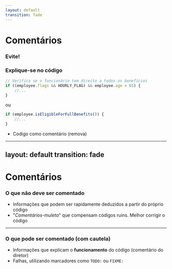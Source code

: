 ```yaml
---
layout: default
transition: fade
---
```


# Comentários

### Evite!

### Explique-se no código

```ts
// Verifica se o funcionário tem direito a todos os benefícios
if ((employee.flags && HOURLY_FLAG) && employee.age > 65) {
    //...
}
```

ou 


```ts
if (employee.isEligibleForFullBenefits()) {
    //...
}
```
* Codigo como comentário (remova)


---
layout: default
transition: fade
---

# Comentários

### O que não deve ser comentado
* Informações que podem ser rapidamente deduzidos a partir do próprio código
* "*Comentários-muleta*" que compensam códigos ruins. Melhor corrigir o código

<hr class="my-4"/>

### O que pode ser comentado (com cautela)
* Informações que explicam o **funcionamento** do código (comentário do diretor)
* Falhas, utilizando marcadores como `TODO:` ou `FIXME:`